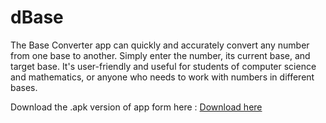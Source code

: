 # dBase
The Base Converter app can quickly and accurately convert any number from one base to another. Simply enter the number, its current base, and target base. It's user-friendly and useful for students of computer science and mathematics, or anyone who needs to work with numbers in different bases.

Download the .apk version of app form here : 
[Download here]("https://expo.dev/accounts/dhirajsexpo/projects/DBase/builds/08bd8cf9-ad60-406f-b90c-cbab01338d18")

